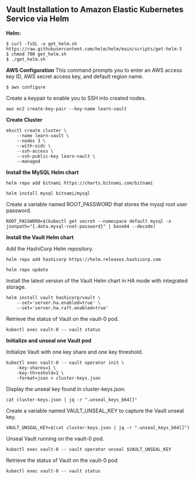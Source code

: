 ## Vault Installation to Amazon Elastic Kubernetes Service via Helm ##

**Helm:** 
```
$ curl -fsSL -o get_helm.sh https://raw.githubusercontent.com/helm/helm/main/scripts/get-helm-3
$ chmod 700 get_helm.sh
$ ./get_helm.sh
```

**AWS Configuration**
This command prompts you to enter an AWS access key ID, AWS secret access key, and default region name.
```
$ aws configure
```

Create a keypair to enable you to SSH into created nodes.
```
aws ec2 create-key-pair --key-name learn-vault
```

**Create Cluster**
```
eksctl create cluster \
    --name learn-vault \
    --nodes 3 \
    --with-oidc \
    --ssh-access \
    --ssh-public-key learn-vault \
    --managed

```
**Install the MySQL Helm chart**
```
helm repo add bitnami https://charts.bitnami.com/bitnami
```

```
helm install mysql bitnami/mysql
```

Create a variable named ROOT_PASSWORD that stores the mysql root user password.
```
ROOT_PASSWORD=$(kubectl get secret --namespace default mysql -o jsonpath="{.data.mysql-root-password}" | base64 --decode)
```

**Install the Vault Helm chart**

Add the HashiCorp Helm repository.
```
helm repo add hashicorp https://helm.releases.hashicorp.com
```

```
helm repo update
```

Install the latest version of the Vault Helm chart in HA mode with integrated storage.
```
helm install vault hashicorp/vault \
    --set='server.ha.enabled=true' \
    --set='server.ha.raft.enabled=true'

```
Retrieve the status of Vault on the vault-0 pod.
```
kubectl exec vault-0 -- vault status
```

**Initialize and unseal one Vault pod**

Initialize Vault with one key share and one key threshold.
```
kubectl exec vault-0 -- vault operator init \
    -key-shares=1 \
    -key-threshold=1 \
    -format=json > cluster-keys.json
```

Display the unseal key found in cluster-keys.json.
```
cat cluster-keys.json | jq -r ".unseal_keys_b64[]"
```

Create a variable named VAULT_UNSEAL_KEY to capture the Vault unseal key.
```
VAULT_UNSEAL_KEY=$(cat cluster-keys.json | jq -r ".unseal_keys_b64[]")
```

Unseal Vault running on the vault-0 pod.
```
kubectl exec vault-0 -- vault operator unseal $VAULT_UNSEAL_KEY
```

Retrieve the status of Vault on the vault-0 pod
```
kubectl exec vault-0 -- vault status
```